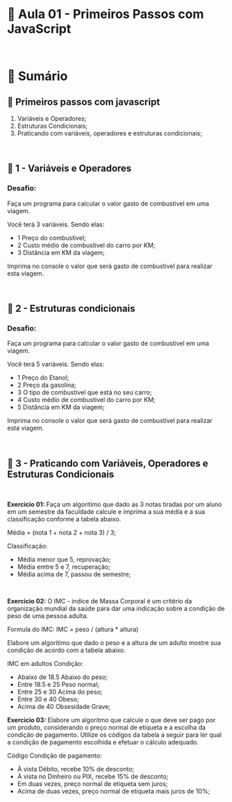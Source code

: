 # 📌 **Aula 01 - Primeiros Passos com JavaScript**

<br>

# 📎 **Sumário**
## 📘 **Primeiros passos com javascript**
1) Variáveis e Operadores;
2) Estruturas Condicionais;
3) Praticando com variáveis, operadores e estruturas condicionais;

<br>

## 📄 **1 - Variáveis e Operadores**
### **Desafio:**
Faça um programa para calcular o valor gasto de combustivel em uma viagem.

Você terá 3 variáveis. Sendo elas:
- 1 Preço do combustivel;
- 2 Custo médio de combustivel do carro por KM;
- 3 Distância em KM da viagem;

Imprima no console o valor que será gasto de combustivel para realizar esta viagem.

<br>

## 📄 **2 - Estruturas condicionais**

### **Desafio:**
Faça um programa para calcular o valor gasto de combustivel em uma viagem.

Você terá 5 variáveis. Sendo elas:
- 1 Preço do Etanol;
- 2 Preço da gasolina;
- 3 O tipo de combustivel que está no seu carro;
- 4 Custo médio de combustivel do carro por KM;
- 5 Distância em KM da viagem;

Imprima no console o valor que será gasto de combustivel para realizar esta viagem.

<br>

## 📄 **3 - Praticando com Variáveis, Operadores e Estruturas Condicionais**
<br>

**Exercicio 01:** Faça um algoritimo que dado as 3 notas tiradas por um aluno em um semestre da faculdade calcule e imprima a sua média e a sua classificação conforme a tabela abaixo.

Média = (nota 1 + nota 2 + nota 3) / 3;

Classificação:
- Média menor que 5, reprovação;
- Média emtre 5 e 7, recuperação;
- Média acima de 7, passou de semestre;

<br>

**Exercicio 02:** O IMC - indice de Massa Corporal é um critério da organização mundial da saúde para dar uma indicação sobre a condição de peso de uma pessoa adulta.

Formula do IMC:
IMC = peso / (altura * altura)

Elabore um algoritimo que dado o peso e a altura de um adulto mostre sua condição de acordo com a tabela abaixo.

IMC em adultos Condição:
- Abaixo de 18.5 Abaixo do peso;
- Entre 18.5 e 25 Peso normal;
- Entre 25 e 30 Acima do peso;
- Entre 30 e 40 Obeso;
- Acima de 40 Obsesidade Grave;



**Exercicio 03:** Elabore um algoritmo que calcule o que deve ser pago por um produto, considerando o preço normal de etiqueta e a escolha da condição de pagamento. 
Utilize os códigos da tabela a seguir para ler qual a condição de pagamento escolhida e efetuar o cálculo adequado.

Código Condição de pagamento:
- À vista Débito, recebe 10% de desconto;
- À vista no Dinheiro ou PIX, recebe 15% de desconto;
- Em duas vezes, preço normal de etiqueta sem juros;
- Acima de duas vezes, preço normal de etiqueta mais juros de 10%;
